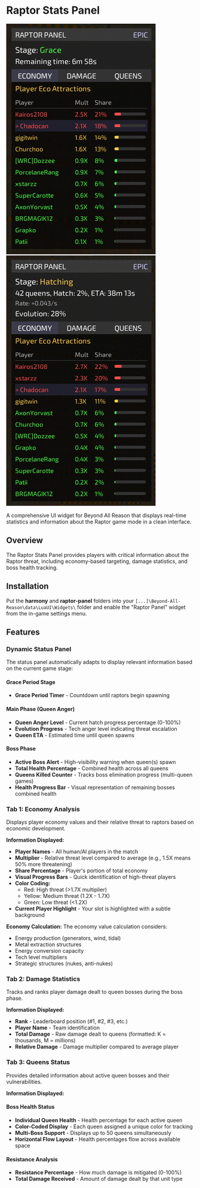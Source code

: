 # Raptor Stats Panel

![Grace](https://github.com/goldjee/BAR-Widgets/blob/fb0741d2939abd6584d9c903b5bee496670d344f/raptor-panel/panel-grace.png) ![Hatching](https://github.com/goldjee/BAR-Widgets/blob/fb0741d2939abd6584d9c903b5bee496670d344f/raptor-panel/panel-hatching.png)

A comprehensive UI widget for Beyond All Reason that displays real-time statistics and information about the Raptor game mode in a clean interface.

## Overview

The Raptor Stats Panel provides players with critical information about the Raptor threat, including economy-based targeting, damage statistics, and boss health tracking.

## Installation

Put the **harmony** and **raptor-panel** folders into your `[...]\Beyond-All-Reason\data\LuaUI\Widgets\` folder and enable the "Raptor Panel" widget from the in-game settings menu.

## Features

### Dynamic Status Panel

The status panel automatically adapts to display relevant information based on the current game stage:

#### Grace Period Stage

- **Grace Period Timer** - Countdown until raptors begin spawning

#### Main Phase (Queen Anger)

- **Queen Anger Level** - Current hatch progress percentage (0-100%)
- **Evolution Progress** - Tech anger level indicating threat escalation
- **Queen ETA** - Estimated time until queen spawns

#### Boss Phase

- **Active Boss Alert** - High-visibility warning when queen(s) spawn
- **Total Health Percentage** - Combined health across all queens
- **Queens Killed Counter** - Tracks boss elimination progress (multi-queen games)
- **Health Progress Bar** - Visual representation of remaining bosses combined health

### Tab 1: Economy Analysis

Displays player economy values and their relative threat to raptors based on economic development.

**Information Displayed:**
- **Player Names** - All human/AI players in the match
- **Multiplier** - Relative threat level compared to average (e.g., 1.5X means 50% more threatening)
- **Share Percentage** - Player's portion of total economy
- **Visual Progress Bars** - Quick identification of high-threat players
- **Color Coding:**
  - Red: High threat (>1.7X multiplier)
  - Yellow: Medium threat (1.2X - 1.7X)
  - Green: Low threat (<1.2X)
- **Current Player Highlight** - Your slot is highlighted with a subtle background

**Economy Calculation:**
The economy value calculation considers:
- Energy production (generators, wind, tidal)
- Metal extraction structures
- Energy conversion capacity
- Tech level multipliers
- Strategic structures (nukes, anti-nukes)

### Tab 2: Damage Statistics

Tracks and ranks player damage dealt to queen bosses during the boss phase.

**Information Displayed:**
- **Rank** - Leaderboard position (#1, #2, #3, etc.)
- **Player Name** - Team identification
- **Total Damage** - Raw damage dealt to queens (formatted: K = thousands, M = millions)
- **Relative Damage** - Damage multiplier compared to average player

### Tab 3: Queens Status

Provides detailed information about active queen bosses and their vulnerabilities.

**Information Displayed:**

#### Boss Health Status

- **Individual Queen Health** - Health percentage for each active queen
- **Color-Coded Display** - Each queen assigned a unique color for tracking
- **Multi-Boss Support** - Displays up to 50 queens simultaneously
- **Horizontal Flow Layout** - Health percentages flow across available space

#### Resistance Analysis

- **Resistance Percentage** - How much damage is mitigated (0-100%)
- **Total Damage Received** - Amount of damage dealt by that unit type
